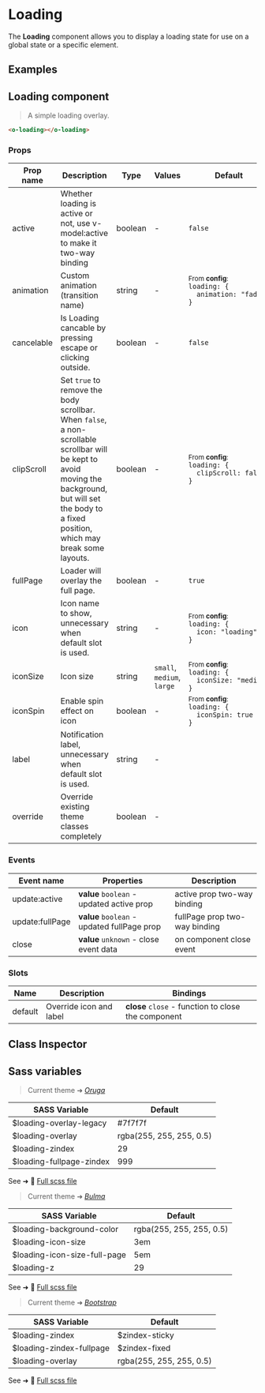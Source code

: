 # Loading

<section class="odocs-head">

The **Loading** component allows you to display a loading state for use on a global state or a specific element.

</section>

<section class="odocs-examples">

## Examples

<example-loading />

</section>

<section class="odocs-specs">

## Loading component

> A simple loading overlay.

```html
<o-loading></o-loading>
```

### Props

| Prop name  | Description                                                                                                                                                                                                     | Type    | Values                     | Default                                                                                                                                              |
| ---------- | --------------------------------------------------------------------------------------------------------------------------------------------------------------------------------------------------------------- | ------- | -------------------------- | ---------------------------------------------------------------------------------------------------------------------------------------------------- |
| active     | Whether loading is active or not, use v-model:active to make it two-way binding                                                                                                                                 | boolean | -                          | <code style='white-space: nowrap; padding: 0;'>false</code>                                                                                          |
| animation  | Custom animation (transition name)                                                                                                                                                                              | string  | -                          | <div><small>From <b>config</b>:</small></div><code style='white-space: nowrap; padding: 0;'>loading: {<br>&nbsp;&nbsp;animation: "fade"<br>}</code>  |
| cancelable | Is Loading cancable by pressing escape or clicking outside.                                                                                                                                                     | boolean | -                          | <code style='white-space: nowrap; padding: 0;'>false</code>                                                                                          |
| clipScroll | Set `true` to remove the body scrollbar.<br/>When `false`, a non-scrollable scrollbar will be kept to avoid moving the background,<br/>but will set the body to a fixed position, which may break some layouts. | boolean | -                          | <div><small>From <b>config</b>:</small></div><code style='white-space: nowrap; padding: 0;'>loading: {<br>&nbsp;&nbsp;clipScroll: false<br>}</code>  |
| fullPage   | Loader will overlay the full page.                                                                                                                                                                              | boolean | -                          | <code style='white-space: nowrap; padding: 0;'>true</code>                                                                                           |
| icon       | Icon name to show, unnecessary when default slot is used.                                                                                                                                                       | string  | -                          | <div><small>From <b>config</b>:</small></div><code style='white-space: nowrap; padding: 0;'>loading: {<br>&nbsp;&nbsp;icon: "loading"<br>}</code>    |
| iconSize   | Icon size                                                                                                                                                                                                       | string  | `small`, `medium`, `large` | <div><small>From <b>config</b>:</small></div><code style='white-space: nowrap; padding: 0;'>loading: {<br>&nbsp;&nbsp;iconSize: "medium"<br>}</code> |
| iconSpin   | Enable spin effect on icon                                                                                                                                                                                      | boolean | -                          | <div><small>From <b>config</b>:</small></div><code style='white-space: nowrap; padding: 0;'>loading: {<br>&nbsp;&nbsp;iconSpin: true<br>}</code>     |
| label      | Notification label, unnecessary when default slot is used.                                                                                                                                                      | string  | -                          |                                                                                                                                                      |
| override   | Override existing theme classes completely                                                                                                                                                                      | boolean | -                          |                                                                                                                                                      |

### Events

| Event name      | Properties                                  | Description                   |
| --------------- | ------------------------------------------- | ----------------------------- |
| update:active   | **value** `boolean` - updated active prop   | active prop two-way binding   |
| update:fullPage | **value** `boolean` - updated fullPage prop | fullPage prop two-way binding |
| close           | **value** `unknown` - close event data      | on component close event      |

### Slots

| Name    | Description             | Bindings                                            |
| ------- | ----------------------- | --------------------------------------------------- |
| default | Override icon and label | **close** `close` - function to close the component |

</section>

<section class="odocs-classes">

## Class Inspector

<inspector-loading-viewer />

</section>

<section class="odocs-style">

## Sass variables

<div class="theme-oruga">

> Current theme ➜ _[Oruga](https://github.com/oruga-ui/theme-oruga)_

| SASS Variable            | Default                  |
| ------------------------ | ------------------------ |
| $loading-overlay-legacy  | #7f7f7f                  |
| $loading-overlay         | rgba(255, 255, 255, 0.5) |
| $loading-zindex          | 29                       |
| $loading-fullpage-zindex | 999                      |

See ➜ 📄 [Full scss file](https://github.com/oruga-ui/theme-oruga/tree/main/src/assets/scss/components/_loading.scss)

</div>
<div class="theme-bulma">

> Current theme ➜ _[Bulma](https://github.com/oruga-ui/theme-bulma)_

| SASS Variable                | Default                  |
| ---------------------------- | ------------------------ |
| $loading-background-color    | rgba(255, 255, 255, 0.5) |
| $loading-icon-size           | 3em                      |
| $loading-icon-size-full-page | 5em                      |
| $loading-z                   | 29                       |

See ➜ 📄 [Full scss file](https://github.com/oruga-ui/theme-bulma/tree/main/src/assets/scss/components/_loading.scss)

</div>
<div class="theme-bootstrap">

> Current theme ➜ _[Bootstrap](https://github.com/oruga-ui/theme-bootstrap)_

| SASS Variable            | Default                  |
| ------------------------ | ------------------------ |
| $loading-zindex          | $zindex-sticky           |
| $loading-zindex-fullpage | $zindex-fixed            |
| $loading-overlay         | rgba(255, 255, 255, 0.5) |

See ➜ 📄 [Full scss file](https://github.com/oruga-ui/theme-bootstrap/tree/main/src/assets/scss/components/_loading.scss)

</div>

</section>
